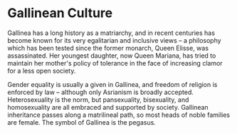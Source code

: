 # Gallinean Culture 

Gallinea has a long history as a matriarchy, and in recent centuries has become 
known for its very egalitarian and inclusive views – a philosophy which has been 
tested since the former monarch, Queen Elisse, was assassinated. Her youngest 
daughter, now Queen Mariana, has tried to maintain her mother's policy of 
tolerance in the face of increasing clamor for a less open society.

Gender equality is usually a given in Gallinea, and freedom of religion is enforced 
by law – although only Asrianism is broadly accepted. Heterosexuality is the norm, 
but pansexuality, bisexuality, and homosexuality are all embraced and supported by 
society. Gallinean inheritance passes along a matrilineal path, so most heads of 
noble families are female. The symbol of Gallinea is the pegasus.
